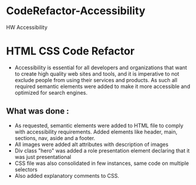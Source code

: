 # CodeRefactor-Accessibility
HW Accessibility 
# HTML CSS Code Refactor

* Accessibility is essential for all developers and organizations that want to create high quality web sites and tools, and it is imperative to not exclude people from using their services and products. 
As such all required semantic elements were added to make it more accessible and optimized for search engines.

## What was done :

* As requested, semantic elements were added to HTML file to comply with accessibility requirements. Added elements like header, main, sections, nav, aside and a footer. 
* All images were added alt attributes with description of images
* Div class "hero" was added a role presentation element declaring that it was just presentational 
* CSS file was also consolidated in few instances, same code on multiple selectors 
* Also added explanatory comments to CSS.
